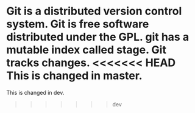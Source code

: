 Git is a distributed version control system.
Git is free software distributed under the GPL.
git has a mutable index called stage.
Git tracks changes.
<<<<<<< HEAD
This is changed in master.
=======
This is changed in dev.
>>>>>>> dev
